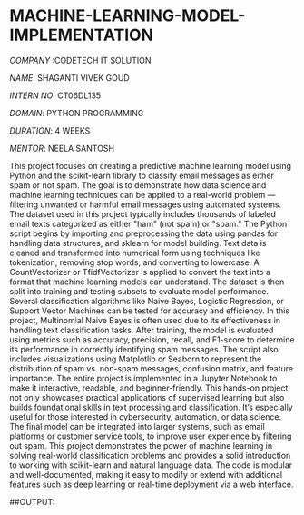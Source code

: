 # MACHINE-LEARNING-MODEL-IMPLEMENTATION

*COMPANY* :CODETECH IT SOLUTION

*NAME*: SHAGANTI VIVEK GOUD

*INTERN NO*: CT06DL135

*DOMAIN*: PYTHON PROGRAMMING

*DURATION*: 4 WEEKS

*MENTOR*: NEELA SANTOSH

This project focuses on creating a predictive machine learning model using Python and the scikit-learn library to classify email messages as either spam or not spam. The goal is to demonstrate how data science and machine learning techniques can be applied to a real-world problem — filtering unwanted or harmful email messages using automated systems. The dataset used in this project typically includes thousands of labeled email texts categorized as either "ham" (not spam) or "spam." The Python script begins by importing and preprocessing the data using pandas for handling data structures, and sklearn for model building. Text data is cleaned and transformed into numerical form using techniques like tokenization, removing stop words, and converting to lowercase. A CountVectorizer or TfidfVectorizer is applied to convert the text into a format that machine learning models can understand. The dataset is then split into training and testing subsets to evaluate model performance. Several classification algorithms like Naive Bayes, Logistic Regression, or Support Vector Machines can be tested for accuracy and efficiency. In this project, Multinomial Naive Bayes is often used due to its effectiveness in handling text classification tasks. After training, the model is evaluated using metrics such as accuracy, precision, recall, and F1-score to determine its performance in correctly identifying spam messages. The script also includes visualizations using Matplotlib or Seaborn to represent the distribution of spam vs. non-spam messages, confusion matrix, and feature importance. The entire project is implemented in a Jupyter Notebook to make it interactive, readable, and beginner-friendly. This hands-on project not only showcases practical applications of supervised learning but also builds foundational skills in text processing and classification. It’s especially useful for those interested in cybersecurity, automation, or data science. The final model can be integrated into larger systems, such as email platforms or customer service tools, to improve user experience by filtering out spam. This project demonstrates the power of machine learning in solving real-world classification problems and provides a solid introduction to working with scikit-learn and natural language data. The code is modular and well-documented, making it easy to modify or extend with additional features such as deep learning or real-time deployment via a web interface.

##OUTPUT:

